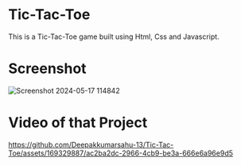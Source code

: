 # Tic-Tac-Toe
This is a Tic-Tac-Toe game built using Html, Css and Javascript.



<h1>Screenshot </h1>


![Screenshot 2024-05-17 114842](https://github.com/Deepakkumarsahu-13/Tic-Tac-Toe/assets/169329887/71185ca6-95a7-4b99-8ef6-e031ebdad57c)


<h1>Video of that Project</h1>




https://github.com/Deepakkumarsahu-13/Tic-Tac-Toe/assets/169329887/ac2ba2dc-2966-4cb9-be3a-666e6a96e9d5

